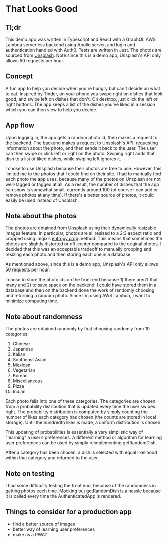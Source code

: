 # That Looks Good
 
 ##  Tl;dr
 This demo app was written in Typescript and React with a GraphQL AWS Lambda serverless backend using Apollo server, and login and authentication handled with Auth0. Tests are written in Jest. The photos are sourced from [Unsplash](https://www.unsplash.com "Unsplash"). 
 Note since this is a demo app, Unsplash's API only allows 50 requests per hour.

## Concept
A fun app to help you decide when you're hungry but can't decide on what to eat. Inspired by Tinder, on your phone you swipe right on dishes that look good, and swipe left on dishes that don't. On desktop, just click the left or right buttons. The app keeps a list of the dishes you've liked in a session which you can then view to help you decide. 


## App flow
Upon logging in, the app gets a random photo id, then makes a request to the backend. The backend makes a request to Unsplash's API, requesting information about the photo, and then sends it back to the user. The user can then swipe or click left or right on the photo. Swiping right adds that dish to a list of liked dishes, while swiping left ignores it. 

I chose to use Unsplash because their photos are free to use. However, this limited me to the photos that I could find on their site. I had to manually find each photo the app uses, because many of the photos on Unsplash are not well-tagged or tagged at all. As a result, the number of dishes that the app can show is somewhat small, currently around 100 (of course I can add or remove photos at any time). If there's a better source of photos, it could easily be used instead of Unsplash.

## Note about the photos
The photos are obtained from Unsplash using their dynamically resizable images feature. In particular, photos are all resized to a 2:3 aspect ratio and cropped using imgix&rsquo;s [entropy crop][1] method. This means that sometimes the photos are slightly distorted or off-center compared to the original photos. I decided that this was an acceptable tradeoff to manually cropping and resizing each photo and then storing each one in a database.

As mentioned above, since this is a demo app, Unsplash's API only allows 50 requests per hour.

I chose to store the photo ids on the front end because 1) there aren't that many and 2) to save space on the backend. I could have stored them in a database and then on the backend done the work of randomly choosing and returning a random photo.
Since I'm using AWS Lambda, I want to minimize computing time. 

## Note about randomness
The photos are obtained randomly by first choosing randomly from 10 categories:

1. Chinese
2. Japanese
3. Italian
4. Southeast Asian
5. Mexican
6. Vegetarian
7. Korean
8. Miscellaneous
9. Pizza
10. Indian

Each photo falls into one of these categories. The categories are chosen from a probability distribution that is updated every time the user swipes right. The probability distribution is computed by simply counting the number of likes each category has chosen (the counts are stored in local storage).  Until the hundredth likes is made, a uniform distribution is chosen.  

This updating of probabilities is essentially a very simplistic way of "learning" a user&rsquo;s preferences. A different method or algorithm for learning user preferences can be used by simply reimplementing getRandomDish.

After a category has been chosen, a dish is selected with equal likelihood within that category and returned to the user.

## Note on testing
I had some difficulty testing the front end, because of the randomness in getting photos each time. Mocking out getRandomDish is a hassle because it is called every time the AuthenticatedApp is rendered. 

## Things to consider for a production app
* find a better source of images
* better way of learning user preferences
* make as a PWA?


[1]: https://docs.imgix.com/apis/url/size/crop#entropy "Entropy crop"